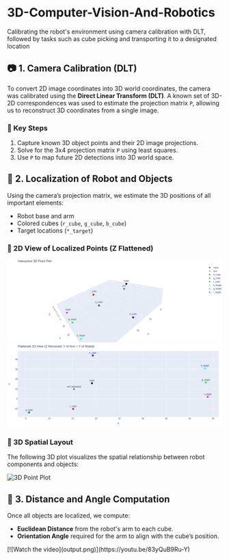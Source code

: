 # 3D-Computer-Vision-And-Robotics
Calibrating the robot's environment using camera calibration with DLT, followed by tasks such as cube picking and transporting it to a designated location



<h2>📷 1. Camera Calibration (DLT)</h2>
<p>To convert 2D image coordinates into 3D world coordinates, the camera was calibrated using the <strong>Direct Linear Transform (DLT)</strong>. A known set of 3D-2D correspondences was used to estimate the projection matrix <code>P</code>, allowing us to reconstruct 3D coordinates from a single image.</p>

<h3>🔧 Key Steps</h3>
<ol>
    <li>Capture known 3D object points and their 2D image projections.</li>
    <li>Solve for the 3x4 projection matrix <code>P</code> using least squares.</li>
    <li>Use <code>P</code> to map future 2D detections into 3D world space.</li>
</ol>

<h2>📍 2. Localization of Robot and Objects</h2>
<p>Using the camera’s projection matrix, we estimate the 3D positions of all important elements:</p>
<ul>
    <li>Robot base and arm</li>
    <li>Colored cubes (<code>r_cube</code>, <code>g_cube</code>, <code>b_cube</code>)</li>
    <li>Target locations (<code>*_target</code>)</li>
</ul>

<h3>🔲 2D View of Localized Points (Z Flattened)</h3>
<img src="Project/3dplot.png" alt="2D Plot of Localized Points">
<img src="Project/newplot.png" alt="2D Plot of Localized Points">

<h3>🧭 3D Spatial Layout</h3>
<p>The following 3D plot visualizes the spatial relationship between robot components and objects:</p>
<img src="3dplot.png" alt="3D Point Plot">

<h2>📐 3. Distance and Angle Computation</h2>
<p>Once all objects are localized, we compute:</p>
<ul>
    <li><strong>Euclidean Distance</strong> from the robot's arm to each cube.</li>
    <li><strong>Orientation Angle</strong> required for the arm to align with the cube’s position.</li>
</ul>
[![Watch the video](output.png)](https://youtu.be/83yQuB9Ru-Y)


</body>
</html>

